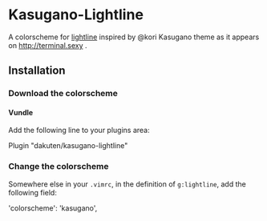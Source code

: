 Kasugano-Lightline
==================

A colorscheme for [lightline](https://github.com/itchyny/lightline) inspired
by @kori Kasugano theme as it appears on http://terminal.sexy .

Installation
----------

### Download the colorscheme
#### Vundle

Add the following line to your plugins area:

  Plugin "dakuten/kasugano-lightline"

### Change the colorscheme
Somewhere else in your `.vimrc`, in the definition of `g:lightline`, add the following field:

  'colorscheme': 'kasugano',
